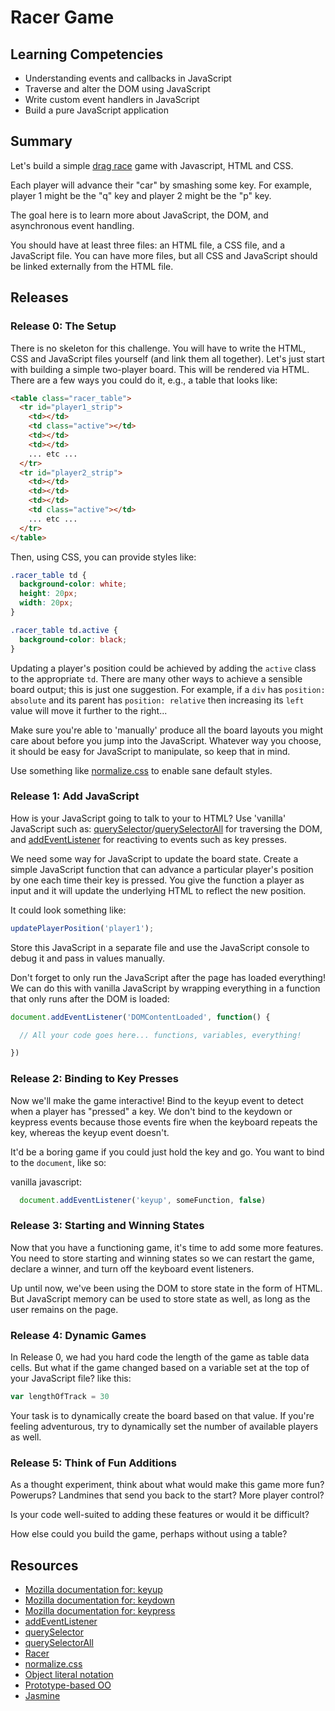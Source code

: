 <!-- DBC start -->
# Racer Game

## Learning Competencies

* Understanding events and callbacks in JavaScript
* Traverse and alter the DOM using JavaScript
* Write custom event handlers in JavaScript
* Build a pure JavaScript application

## Summary

Let's build a simple [drag race](https://www.google.co.nz/imgres?imgurl=http://i.imgur.com/lxV6GYl.gif&imgrefurl=https://www.reddit.com/r/funny/comments/195k3m/they_lost_against_dogs_xpost_rgifs/&h=184&w=450&tbnid=syPUFcJs2ph-wM:&docid=XOovZq3mwW4eBM&ei=Yy5zVq6hCIGzmAW4uKDYCw&tbm=isch&ved=0ahUKEwju3sC08OPJAhWBGaYKHTgcCLsQMwggKAYwBg) game with Javascript, HTML and CSS.

Each player will advance their "car" by smashing some key.  For example, player 1 might be the "q" key and player 2 might be the "p" key.

The goal here is to learn more about JavaScript, the DOM, and asynchronous
event handling.

You should have at least three files: an HTML file, a CSS file, and a JavaScript file. You can have more files, but all CSS and JavaScript should be linked externally from the HTML file.

## Releases

### Release 0: The Setup

There is no skeleton for this challenge.  You will have to write the HTML, CSS and
JavaScript files yourself (and link them all together).  Let's just start with
building a simple two-player board.  This will be rendered via HTML.  There are
a few ways you could do it, e.g., a table that looks like:

```html
<table class="racer_table">
  <tr id="player1_strip">
    <td></td>
    <td class="active"></td>
    <td></td>
    <td></td>
    ... etc ...
  </tr>
  <tr id="player2_strip">
    <td></td>
    <td></td>
    <td></td>
    <td class="active"></td>
    ... etc ...
  </tr>
</table>
```

Then, using CSS, you can provide styles like:

```css
.racer_table td {
  background-color: white;
  height: 20px;
  width: 20px;
}

.racer_table td.active {
  background-color: black;
}
```

Updating a player's position could be achieved by adding the `active` class to
the appropriate `td`.  There are many other ways to achieve a sensible board
output; this is just one suggestion. For example, if a `div` has 
`position: absolute` and its parent has `position: relative` then increasing its
`left` value will move it further to the right...

Make sure you're able to 'manually' produce all the board layouts you might
care about before you jump into the JavaScript.  Whatever way you choose, it
should be easy for JavaScript to manipulate, so keep that in mind.

Use something like [normalize.css](https://necolas.github.io/normalize.css/) to 
enable sane default styles.

### Release 1: Add JavaScript

How is your JavaScript going to talk to your to HTML? Use 'vanilla' JavaScript such as: [querySelector](https://developer.mozilla.org/en-US/docs/Web/API/Document/querySelector)/[querySelectorAll](https://developer.mozilla.org/en-US/docs/Web/API/Document/querySelectorAll) for traversing the DOM, and [addEventListener](https://developer.mozilla.org/en-US/docs/Web/API/EventTarget/addEventListener) for reactiving to events such as key presses.

We need some way for JavaScript to update the board state.  Create a simple JavaScript function that can advance a particular player's position by one each time their key is pressed. You give the function a player as input and it will update the underlying HTML to reflect the new position.

It could look something like:

```javascript
updatePlayerPosition('player1');
```

Store this JavaScript in a separate file and use the JavaScript console to debug it and pass in values manually.

Don't forget to only run the JavaScript after the page has loaded everything!  
We can do this with vanilla JavaScript by wrapping everything in a function
that only runs after the DOM is loaded:

```javascript
document.addEventListener('DOMContentLoaded', function() {

  // All your code goes here... functions, variables, everything!

})
```


### Release 2: Binding to Key Presses

Now we'll make the game interactive!  Bind to the keyup event to detect
when a player has "pressed" a key.  We don't bind to the keydown or
keypress events because those events fire when the keyboard repeats the
key, whereas the keyup event doesn't.

It'd be a boring game if you could just hold the key and go.  You want to bind
to the `document`, like so:

vanilla javascript: 

```javascript
  document.addEventListener('keyup', someFunction, false)
```

### Release 3: Starting and Winning States

Now that you have a functioning game, it's time to add some more features. You
need to store starting and winning states so we can restart the game, declare a
winner, and turn off the keyboard event listeners.

Up until now, we've been using the DOM to store state in the form of HTML. But
JavaScript memory can be used to store state as well, as long as the user remains
on the page.

### Release 4: Dynamic Games

In Release 0, we had you hard code the length of the game as table data cells. But
what if the game changed based on a variable set at the top of your JavaScript
file? like this:

```javascript
var lengthOfTrack = 30
```

Your task is to dynamically create the board based on that value. If you're feeling
adventurous, try to dynamically set the number of available players as well.

### Release 5: Think of Fun Additions

As a thought experiment, think about what would make this game more fun? Powerups? 
Landmines that send you back to the start? More player control?

Is your code well-suited to adding these features or would it be difficult?

How else could you build the game, perhaps without using a table?

## Resources

- [Mozilla documentation for: keyup](https://developer.mozilla.org/en-US/docs/Web/Reference/Events/keyup)
- [Mozilla documentation for: keydown](https://developer.mozilla.org/en-US/docs/Web/Reference/Events/keydown)
- [Mozilla documentation for: keypress](https://developer.mozilla.org/en-US/docs/Web/Reference/Events/keypress)
- [addEventListener](https://developer.mozilla.org/en-US/docs/Web/API/EventTarget.addEventListener)
- [querySelector](https://developer.mozilla.org/en-US/docs/Web/API/document.querySelector)
- [querySelectorAll](https://developer.mozilla.org/en-US/docs/Web/API/Document.querySelectorAll)
- [Racer](../../../racer-1-outrageous-fortune-challenge)
- [normalize.css](http://necolas.github.com/normalize.css/)
- [Object literal notation](https://developer.mozilla.org/en-US/docs/Web/JavaScript/Guide/Working_with_Objects)
- [Prototype-based OO](https://developer.mozilla.org/en-US/docs/Web/JavaScript/Guide/Details_of_the_Object_Model)
- [Jasmine](http://jasmine.github.io/2.0/introduction.html)

<!-- DBC end -->
